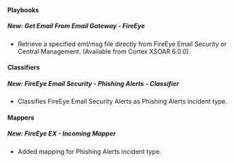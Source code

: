 
#### Playbooks
##### New: Get Email From Email Gateway - FireEye
- Retrieve a specified eml/msg file directly from FireEye Email Security or Central Management. (Available from Cortex XSOAR 6.0.0).

#### Classifiers
##### New: FireEye Email Security - Phishing Alerts - Classifier
- Classifies FireEye Email Security Alerts as Phishing Alerts incident type.

#### Mappers
##### New: FireEye EX - Incoming Mapper
- Added mapping for Phishing Alerts incident type.
